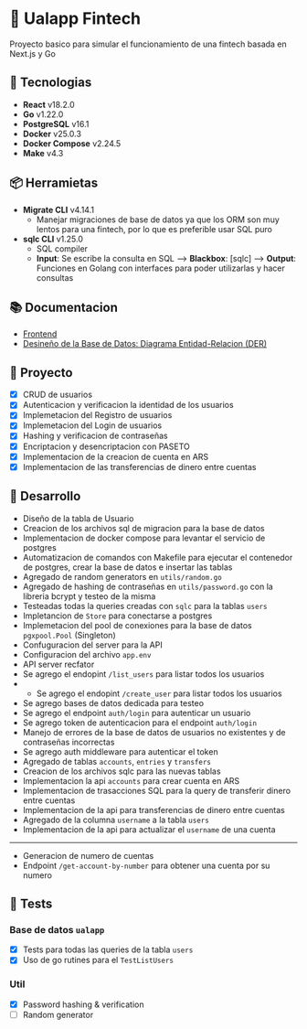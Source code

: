 # 🏦 Ualapp Fintech

Proyecto basico para simular el funcionamiento de una fintech basada en Next.js y Go

## 🔨 Tecnologias

- **React** v18.2.0
- **Go** v1.22.0
- **PostgreSQL** v16.1
- **Docker** v25.0.3
- **Docker Compose** v2.24.5
- **Make** v4.3

## 📦 Herramietas

- **Migrate CLI** v4.14.1
  - Manejar migraciones de base de datos ya que los ORM son muy lentos para una fintech, por lo que es preferible usar SQL puro
- **sqlc CLI** v1.25.0
  - SQL compiler
  - **Input**: Se escribe la consulta en SQL --> **Blackbox**: [sqlc] --> **Output**: Funciones en Golang con interfaces para poder utilizarlas y hacer consultas

## 📚 Documentacion

- [Frontend](https://dbdocs.io/valrichter/ualapp-frontend)
- [Desineño de la Base de Datos: Diagrama Entidad-Relacion (DER)](https://dbdocs.io/valrichter/go-ualapp)

## 📌 Proyecto

- [x] CRUD de usuarios
- [x] Autenticacion y verificacion la identidad de los usuarios
- [x] Implemetacion del Registro de usuarios
- [x] Implemetacion del Login de usuarios
- [x] Hashing y verificacion de contraseñas
- [x] Encriptacion y desencriptacion con PASETO
- [x] Implementacion de la creacion de cuenta en ARS
- [x] Implementacion de las transferencias de dinero entre cuentas

## 🚀 Desarrollo

- Diseño de la tabla de Usuario
- Creacion de los archivos sql de migracion para la base de datos
- Implementacion de docker compose para levantar el servicio de postgres
- Automatizacion de comandos con Makefile para ejecutar el contenedor de postgres, crear la base de datos e insertar las tablas
- Agregado de random generators en `utils/random.go`
- Agregado de hashing de contraseñas en `utils/password.go` con la libreria bcrypt y testeo de la misma
- Testeadas todas la queries creadas con `sqlc` para la tablas `users`
- Impletancion de `Store` para conectarse a postgres
- Implemetacion del pool de conexiones para la base de datos `pgxpool.Pool` (Singleton)
- Confuguracion del server para la API
- Configuracion del archivo `app.env`
- API server recfator
- Se agrego el endopint `/list_users` para listar todos los usuarios
- - Se agrego el endopint `/create_user` para listar todos los usuarios
- Se agrego bases de datos dedicada para testeo
- Se agrego el endpoint `auth/login` para autenticar un usuario
- Se agrego token de autenticacion para el endpoint `auth/login`
- Manejo de errores de la base de datos de usuarios no existentes y de contraseñas incorrectas
- Se agrego auth middleware para autenticar el token
- Agregado de tablas `accounts`, `entries` y `transfers`
- Creacion de los archivos sqlc para las nuevas tablas
- Implementacion la api `accounts` para crear cuenta en ARS
- Implementacion de trasacciones SQL para la query de transferir dinero entre cuentas
- Implementacion de la api para transferencias de dinero entre cuentas
- Agregado de la columna `username` a la tabla `users`
- Implementacion de la api para actualizar el `username` de una cuenta

---

- Generacion de numero de cuentas
- Endpoint `/get-account-by-number` para obtener una cuenta por su numero

## 🧪 Tests

### Base de datos `ualapp`

- [x] Tests para todas las queries de la tabla `users`
- [x] Uso de go rutines para el `TestListUsers`

### Util
  
- [x] Password hashing & verification
- [ ] Random generator
